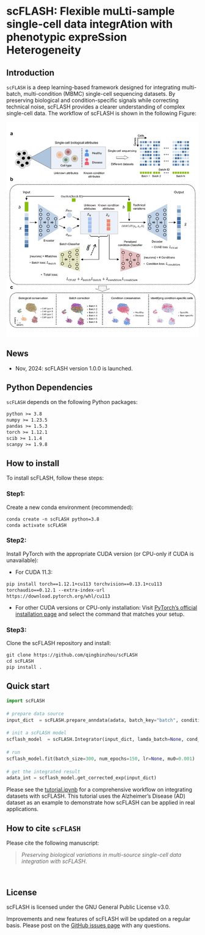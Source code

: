 # scFLASH: Flexible muLti-sample single-cell data integrAtion with phenotypic expreSsion Heterogeneity #

## Introduction ##
`scFLASH` is a deep learning-based framework designed for integrating multi-batch, multi-condition (MBMC) single-cell sequencing datasets. By preserving biological and condition-specific signals while correcting technical noise, scFLASH provides a clearer understanding of complex single-cell data. The workflow of scFLASH is shown in the following Figure:

<p align="center">
<img src=Figure_Method.jpg width=700ptx>
</p>


## News ##
* Nov, 2024: scFLASH version 1.0.0 is launched.

## Python Dependencies
`scFLASH` depends on the following Python packages:
```{bash}
python >= 3.8
numpy >= 1.23.5
pandas >= 1.5.3
torch >= 1.12.1
scib >= 1.1.4
scanpy >= 1.9.8
```



## How to install
To install scFLASH, follow these steps:

### Step1:
Create a new conda environment (recommended):
```{bash}
conda create -n scFLASH python=3.8
conda activate scFLASH
```
### Step2:
Install PyTorch with the appropriate CUDA version (or CPU-only if CUDA is unavailable):<br>
* For CUDA 11.3:
```{bash}
pip install torch==1.12.1+cu113 torchvision==0.13.1+cu113 torchaudio==0.12.1 --extra-index-url https://download.pytorch.org/whl/cu113
```
* For other CUDA versions or CPU-only installation: Visit [PyTorch’s official installation page](https://pytorch.org/get-started/locally/) and select the command that matches your setup.

### Step3:
Clone the scFLASH repository and install:
```{bash}
git clone https://github.com/qingbinzhou/scFLASH
cd scFLASH
pip install .
```
## Quick start
```python
import scFLASH

# prepare data source
input_dict  = scFLASH.prepare_anndata(adata, batch_key="batch", condition_key="condition")

# init a scFLASH model
scflash_model  = scFLASH.Integrator(input_dict, lamda_batch=None, cond_factor_k = 0.5, device = 'cuda:0')

# run
scflash_model.fit(batch_size=300, num_epochs=150, lr=None, mu0=0.001)

# get the integrated result
adata_int = scflash_model.get_corrected_exp(input_dict)
```

Please see the [tutorial.ipynb](https://github.com/SDU-Math-SunLab/scFLASH/blob/main/tutorial/tutorial.ipynb) for a comprehensive workflow on integrating datasets with scFLASH. This tutorial uses the Alzheimer’s Disease (AD) dataset as an example to demonstrate how scFLASH can be applied in real applications.


## How to cite `scFLASH` ##
Please cite the following manuscript:

> *Preserving biological variations in multi-source single-cell data integration with scFLASH*. 
<br />


## License ##
scFLASH is licensed under the GNU General Public License v3.0.

Improvements and new features of scFLASH will be updated on a regular basis. Please post on the [GitHub issues page](https://github.com/SDU-Math-SunLab/scFLASH/issues) with any questions.


